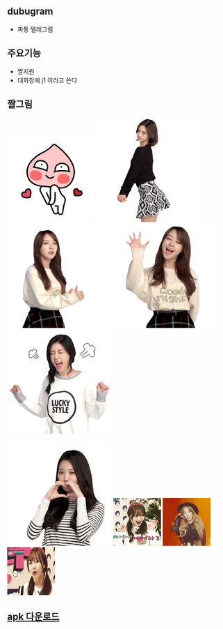 
## dubugram
- 짜퉁 텔레그램 


## 주요기능 
- 짤지원
- 대화창에 j1 이라고 쓴다

## 짤그림
![j1](/img/jal/j1.gif)
![j2](/img/jal/j2.gif)
![j3](/img/jal/j3.gif)
![j4](/img/jal/j4.gif)
![j5](/img/jal/j5.gif)
 
![j6](/img/jal/j6.gif)
![j7](/img/jal/j7.gif)
![j8](/img/jal/j8.gif)
![j9](/img/jal/j9.gif)

## [apk 다운로드](/img/jal/TMessagesProj-debug.apk)


